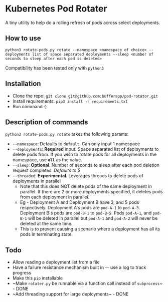 # Kubernetes Pod Rotater

A tiny utility to help do a rolling refresh of pods across select deployments.

## How to use

`python3 rotate-pods.py rotate --namespace <namespace of choice> --deployments list of space separated deployments --sleep <number of seconds to sleep after each pod is deleted>`

Compatibility has been tested only with `python3`

## Installation

* Clone the repo: `git clone git@github.com:bufferapp/pod-rotator.git`
* Install requirements: `pip3 install -r requirements.txt`
* Run command :) 

## Description of commands

`python3 rotate-pods.py rotate` takes the following params:

* `--namespace`: Defaults to `default`. Can only input 1 namespace
* `--deployments`: **Required** input. Space separated list of deployments to delete pods from. If you wish to rotate pods for all deployments in the namespace, use **`all`** as the value.
* `--sleep`: **Optional**. Number of seconds to sleep after each pod deletion request completes. _Defaults to 5_
* `--threaded`: **Experimental**. Leverages threads to delete pods of deployments in parallel
  * Note that this does NOT delete pods of the same deployment in parallel. If there are 2 or more deployments specified, it deletes pods from each deployment in parallel.
  * Eg - Deployment A and Deployment B have 3, and 5 pods respectively. Deployment A's pods are `pod-A-1` to `pod-A-3`. Deployment B's pods are `pod-B-1` to `pod-B-5`. Pods `pod-A-1`, and `pod-B-1` will be deleted in parallel but `pod-A-1` and `pod-A-2` will never be deleted at the same time.
  * This is to prevent causing a scenario where a deployment has all its pods in terminating state.

## Todo

* Allow reading a deployment list from a file
* Have a failure resistance mechanism built in -- use a log to track progress 
* Make this `pip` installable
* ~Make `rotater.py` be runnable via a function call instead of `subprocess`~ - DONE
* ~Add threading support for large deployments~ - DONE
